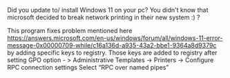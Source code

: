 Did you update to/ install Windows 11 on your pc?
You didn't know that microsoft decided to break network printing in their new system :) ?

This program fixes problem mentioned here https://answers.microsoft.com/en-us/windows/forum/all/windows-11-error-message-0x00000709-while/c16a136d-a935-43a2-bbe1-9364a8d9379c
by adding specific keys to registry. Those keys are added to registry after setting GPO option - > Administrative Templates → Printers → Configure RPC connection settings
Select “RPC over named pipes”




